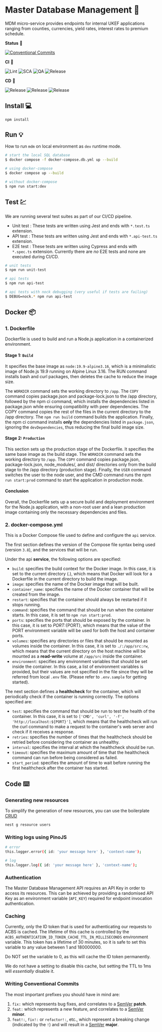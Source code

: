 # Master Database Management 🚀

MDM micro-service provides endpoints for internal UKEF applications ranging from counties, currencies, yield rates, interest rates to premium schedule.

**Status** 🚦

[![Conventional Commits](https://img.shields.io/badge/Conventional%20Commits-1.0.0-%23FE5196?logo=conventionalcommits&logoColor=white)](https://conventionalcommits.org)

**CI** 💫

![Lint](https://github.com/UK-Export-Finance/mdm-api/actions/workflows/lint.yml/badge.svg)
![SCA](https://github.com/UK-Export-Finance/mdm-api/actions/workflows/sca.yml/badge.svg)
![QA](https://github.com/UK-Export-Finance/mdm-api/actions/workflows/test.yml/badge.svg)
![Release](https://github.com/UK-Export-Finance/mdm-api/actions/workflows/publish.yml/badge.svg)

**CD** 🚀

![Release](https://github.com/UK-Export-Finance/mdm-api/actions/workflows/deployment.yml/badge.svg?branch=dev)
![Release](https://github.com/UK-Export-Finance/mdm-api/actions/workflows/deployment.yml/badge.svg?branch=staging)
![Release](https://github.com/UK-Export-Finance/mdm-api/actions/workflows/deployment.yml/badge.svg?branch=production)

## Install 💻

```bash
npm install
```

## Run 💡

How to run `mdm` on local environment as `dev` runtime mode.

```bash
# start the local SQL database
$ docker compose -f docker-compose.db.yml up --build
```

```bash
# using docker-compose
$ docker compose up --build
```

```bash
# without docker-compose
$ npm run start:dev
```

## Test 💹

We are running several test suites as part of our CI/CD pipeline.

- Unit test : These tests are written using Jest and ends with `*.test.ts` extension.
- API test : These tests are written using Jest and ends with `*.api-test.ts` extension.
- E2E test : These tests are written using Cypress and ends with `*.spec.ts` extension. Currently there are _no_ E2E tests and none are executed during CI/CD.

```bash
# unit tests
$ npm run unit-test

# api tests
$ npm run api-test

# api tests with nock debugging (very useful if tests are failing)
$ DEBUG=nock.* npm run api-test
```

## Docker 📦

### 1. Dockerfile

Dockerfile is used to build and run a Node.js application in a containerized environment.

#### Stage 1: `Build`

It specifies the base image as `node:19.9-alpine3.16`, which is a minimalistic image of Node.js 19.9 running on Alpine Linux 3.16. The RUN command installs bash and curl packages, then deletes the cache to reduce the image size.

The `WORKDIR` command sets the working directory to `/app`. The `COPY` command copies package.json and package-lock.json to the /app directory, followed by the npm ci command, which installs the dependencies listed in package.json while ensuring compatibility with peer dependencies.
The COPY command copies the rest of the files in the current directory to the /app directory. The `npm run build` command builds the application.
Finally, the npm ci command installs **only** the dependencies listed in `package.json`, ignoring the `devDependencies`, thus reducing the final build image size.

#### Stage 2: `Production`

This section sets up the production stage of the Dockerfile. It specifies the same base image as the build stage. The `WORKDIR` command sets the working directory to `/app`.
The `COPY` command copies package.json, package-lock.json, node_modules/, and dist/ directories only from the build stage to the /app directory (production stage).
Finally, the `USER` command switches the user to the node user, and the CMD command runs the npm `run start:prod` command to start the application in production mode.

#### Conclusion

Overall, the Dockerfile sets up a secure build and deployment environment for the Node.js application, with a non-root user and a lean production image containing only the necessary dependencies and files.

### 2. docker-compose.yml

This is a Docker Compose file used to define and configure the `api` service.

The first section defines the version of the Compose file syntax being used (version `3.8`), and the services that will be run.

Under the api **service**, the following options are specified:

- `build`: specifies the build context for the Docker image. In this case, it is set to the current directory (.), which means that Docker will look for a Dockerfile in the current directory to build the image.
- `image`: specifies the name of the Docker image that will be built.
- `container_name`: specifies the name of the Docker container that will be created from the image.
- `restart`: specifies that the container should always be restarted if it stops running.
- `command`: specifies the command that should be run when the container starts. In this case, it is set to `npm run start:prod`.
- `ports`: specifies the ports that should be exposed by the container. In this case, it is set to ${PORT}:${PORT}, which means that the value of the PORT environment variable will be used for both the host and container ports.
- `volumes`: specifies any directories or files that should be mounted as volumes inside the container. In this case, it is set to `./:/app/src:rw`, which means that the current directory on the host machine will be mounted as a **read-write** volume at `/app/src` inside the container.
- `environment`: specifies any environment variables that should be set inside the container. In this case, a list of environment variables is provided, but their values are not specified in the file since they will be referred from local `.env` file. (Please refer to `.env.sample` for getting started).

The next section defines a **healthcheck** for the container, which will periodically check if the container is running correctly. The options specified are:

- `test`: specifies the command that should be run to test the health of the container. In this case, it is set to `['CMD', 'curl', '-f', 'http://localhost:${PORT}']`, which means that the healthcheck will run the curl command to make a request to the container's web server and check if it receives a response.
- `retries`: specifies the number of times that the healthcheck should be retried before considering the container as unhealthy.
- `interval`: specifies the interval at which the healthcheck should be run.
- `timeout`: specifies the maximum amount of time that the healthcheck command can run before being considered as failed.
- `start_period`: specifies the amount of time to wait before running the first healthcheck after the container has started.

## Code ⌨️

### Generating new resources

To simplify the generation of new resources, you can use the boilerplate [CRUD](https://docs.nestjs.com/recipes/crud-generator)

```bash
nest g resource users
```

### Writing logs using PinoJS

```bash
# error
this.logger.error({ id: 'your message here' }, 'context-name');

# log
this.logger.log({ id: 'your message here' }, 'context-name');

```

### Authentication

The Master Database Management API requires an API Key in order to access its resources.
This can be achieved by providing a randomised API Key as an environment variable (`API_KEY`) required for endpoint invocation authentication.

### Caching

Currently, only the ID token that is used for authenticating our requests to ACBS is cached.
The lifetime of this cache is controlled by the `ACBS_AUTHENTICATION_ID_TOKEN_CACHE_TTL_IN_MILLISECONDS` environment variable.
This token has a lifetime of 30 minutes, so it is safe to set this variable to any value between 1 and 180000000.

Do NOT set the variable to 0, as this will cache the ID token permanently.

We do not have a setting to disable this cache, but setting the TTL to 1ms will _essentially_ disable it.

### Writing Conventional Commits

The most important prefixes you should have in mind are:

1. `fix:` which represents bug fixes, and correlates to a [SemVer](https://semver.org/) **patch**.
2. `feat:` which represents a new feature, and correlates to a [SemVer](https://semver.org/) **minor**.
3. `feat!:`, `fix!:` or `refactor!:`, etc., which represent a breaking change (indicated by the `!`) and will result in a [SemVer](https://semver.org/) **major**.
